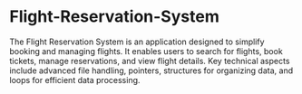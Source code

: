 # Flight-Reservation-System
The Flight Reservation System is an application designed to simplify booking and managing flights. It enables users to search for flights, book tickets, manage reservations, and view flight details. Key technical aspects include advanced file handling, pointers, structures for organizing data, and loops for efficient data processing.
